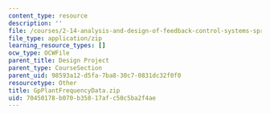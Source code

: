```yaml
---
content_type: resource
description: ''
file: /courses/2-14-analysis-and-design-of-feedback-control-systems-spring-2014/70450178b070b35817afc50c5ba2f4ae_GpPlantFrequencyData.zip
file_type: application/zip
learning_resource_types: []
ocw_type: OCWFile
parent_title: Design Project
parent_type: CourseSection
parent_uid: 98593a12-d5fa-7ba8-30c7-0831dc32f0f0
resourcetype: Other
title: GpPlantFrequencyData.zip
uid: 70450178-b070-b358-17af-c50c5ba2f4ae
---
```

